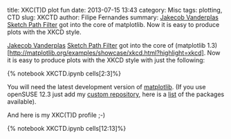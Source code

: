 title: XKC(T)D plot fun
date:  2013-07-15 13:43
category: Misc
tags: plotting, CTD
slug: XKCTD
author: Filipe Fernandes
summary: [Jakecob Vanderplas](http://jakevdp.github.io/) [Sketch Path Filter](https://github.com/matplotlib/matplotlib/pull/1329) got into the core of matplotlib.  Now it is easy to produce plots with the XKCD style.

[Jakecob Vanderplas](http://jakevdp.github.io/) [Sketch Path Filter](https://github.com/matplotlib/matplotlib/pull/1329)
got into the core of (matplotlib 1.3)[http://matplotlib.org/examples/showcase/xkcd.html?highlight=xkcd].
Now it is easy to produce plots with the XKCD style with just the following:

{% notebook XKCTD.ipynb cells[2:3]%}

You will need the latest development version of [matplotlib](https://github.com/matplotlib/matplotlib.git).
(If you use openSUSE 12.3 just add my [custom repository](http://download.opensuse.org/repositories/home:/ocefpaf/openSUSE_12.3/),
here is a [list](http://download.opensuse.org/repositories/home:/ocefpaf/openSUSE_12.3/)
of the packages available).

And here is my XKC(T)D profile ;-)

{% notebook XKCTD.ipynb cells[12:13]%}

